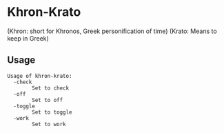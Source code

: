 # Khron-Krato
(Khron: short for Khronos, Greek personification of time) (Krato: Means to keep in Greek)

## Usage
```
Usage of khron-krato:
  -check
    	Set to check
  -off
    	Set to off
  -toggle
    	Set to toggle
  -work
    	Set to work
```
